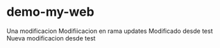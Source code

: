 # demo-my-web
Una modificacion
Modifiicacion en rama updates
Modificado desde test
Nueva modificacion desde test
